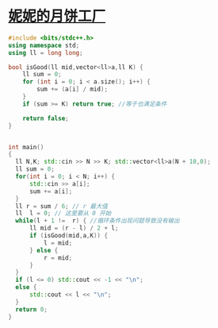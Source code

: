 
# [妮妮的月饼工厂](https://www.lanqiao.cn/problems/3990/learning/?page=1&first_category_id=1&name=%E5%A6%AE%E5%A6%AE%E7%9A%84%E6%9C%88%E9%A5%BC)



```cpp
#include <bits/stdc++.h>
using namespace std;
using ll = long long;

bool isGood(ll mid,vector<ll>a,ll K) {
    ll sum = 0;
    for (int i = 0; i < a.size(); i++) {
        sum += (a[i] / mid);
    }
    if (sum >= K) return true; //等于也满足条件

    return false;
}


int main()
{
  ll N,K; std::cin >> N >> K; std::vector<ll>a(N + 10,0);
  ll sum = 0;
  for(int i = 0; i < N; i++) {
      std::cin >> a[i];
      sum += a[i];
  }
  ll r = sum / 6; // r 最大值
  ll  l = 0; // 这里要从 0 开始
  while(l + 1 !=  r) { //循环条件出现问题导致没有输出
      ll mid = (r - l) / 2 + l;
      if (isGood(mid,a,K)) {
          l = mid;
      } else {
          r = mid;
      }
  }
  if (l <= 0) std::cout << -1 << "\n";
  else {
      std::cout << l << "\n";
  }
  return 0;
}
```

